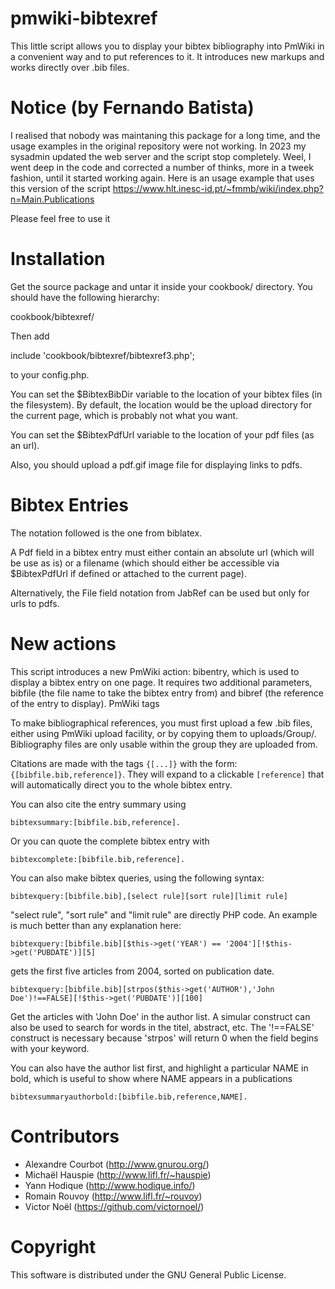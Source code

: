 pmwiki-bibtexref
================

This little script allows you to display your bibtex bibliography into PmWiki
in a convenient way and to put references to it. It introduces new markups and
works directly over .bib files.

Notice (by Fernando Batista)
================

I realised that nobody was maintaning this package for a long time, and
the usage examples in the original repository were not working.
In 2023 my sysadmin updated the web server and the script stop completely. 
Weel, I went deep in the code and corrected a number of thinks, more in a 
tweek fashion, until it started working again.
Here is an usage example that uses this version of the script
https://www.hlt.inesc-id.pt/~fmmb/wiki/index.php?n=Main.Publications

Please feel free to use it

Installation
============

Get the source package and untar it inside your cookbook/ directory. You
should have the following hierarchy:

  cookbook/bibtexref/

Then add

  include 'cookbook/bibtexref/bibtexref3.php';

to your config.php.

You can set the $BibtexBibDir variable to the location of your bibtex
files (in the filesystem). By default, the location would be the upload directory for the current
page, which is probably not what you want.

You can set the $BibtexPdfUrl variable to the location of your pdf files (as an url).

Also, you should upload a pdf.gif image file for displaying links to pdfs.

Bibtex Entries
==============

The notation followed is the one from biblatex.

A Pdf field in a bibtex entry must either contain an absolute url (which will be use as is) or
a filename (which should either be accessible via $BibtexPdfUrl if defined or attached to the current page).

Alternatively, the File field notation from JabRef can be used but only for urls to pdfs.


New actions
===========

This script introduces a new PmWiki action: bibentry, which is used to display
a bibtex entry on one page. It requires two additional parameters, bibfile (the
file name to take the bibtex entry from) and bibref (the reference of the entry
to display).  PmWiki tags

To make bibliographical references, you must first upload a few .bib files,
either using PmWiki upload facility, or by copying them to
uploads/Group/. Bibliography files are only usable within the group they are
uploaded from.

Citations are made with the tags `{[...]}` with the form:
`{[bibfile.bib,reference]}`. They will expand to a clickable `[reference]` that
will automatically direct you to the whole bibtex entry.

You can also cite the entry summary using

    bibtexsummary:[bibfile.bib,reference].

Or you can quote the complete bibtex entry with

    bibtexcomplete:[bibfile.bib,reference].

You can also make bibtex queries, using the following syntax:

    bibtexquery:[bibfile.bib],[select rule][sort rule][limit rule]

"select rule", "sort rule" and "limit rule" are directly PHP code. An example
is much better than any explanation here:
  
    bibtexquery:[bibfile.bib][$this->get('YEAR') == '2004'][!$this->get('PUBDATE')][5]

gets the first five articles from 2004, sorted on publication date.
  
    bibtexquery:[bibfile.bib][strpos($this->get('AUTHOR'),'John Doe')!==FALSE][!$this->get('PUBDATE')][100]  

Get the articles with 'John Doe' in the author list. A simular construct can
also be used to search for words in the titel, abstract, etc. The '!==FALSE'
construct is necessary because 'strpos' will return 0 when the field begins
with your keyword.  

You can also have the author list first, and highlight a particular NAME in
bold, which is useful to show where NAME appears in a publications

    bibtexsummaryauthorbold:[bibfile.bib,reference,NAME].


Contributors
============

* Alexandre Courbot (http://www.gnurou.org/)
* Michaël Hauspie (http://www.lifl.fr/~hauspie)
* Yann Hodique (http://www.hodique.info/)
* Romain Rouvoy (http://www.lifl.fr/~rouvoy)
* Victor Noël (https://github.com/victornoel/)

Copyright
=========
This software is distributed under the GNU General Public License.
